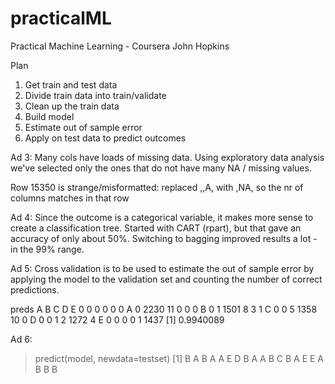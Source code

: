 # practicalML
Practical Machine Learning - Coursera John Hopkins

Plan

1. Get train and test data
2. Divide train data into train/validate
3. Clean up the train data
4. Build model
5. Estimate out of sample error
6. Apply on test data to predict outcomes

Ad 3:
Many cols have loads of missing data. Using exploratory data analysis we've selected
only the ones that do not have many NA / missing values.

Row 15350 is strange/misformatted: replaced ,,A, with ,NA, so the nr of columns matches in that row

Ad 4:
Since the outcome is a categorical variable, it makes more sense to create a classification tree.
Started with CART (rpart), but that gave an accuracy of only about 50%. Switching to bagging improved
results a lot - in the 99% range.

Ad 5:
Cross validation is to be used to estimate the out of sample error by applying
the model to the validation set and counting the number of correct predictions.

preds         A    B    C    D    E
         0    0    0    0    0    0
    A    0 2230   11    0    0    0
    B    0    1 1501    8    3    1
    C    0    0    5 1358   10    0
    D    0    0    1    2 1272    4
    E    0    0    0    0    1 1437
[1] 0.9940089

Ad 6:
> predict(model, newdata=testset)
 [1] B A B A A E D B A A B C B A E E A B B B

